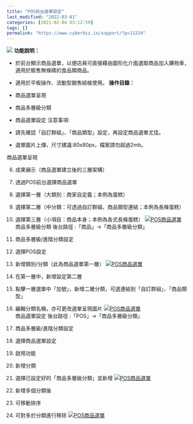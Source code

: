 ```yaml
---
title: "POS前台選單設定"
last_modified: "2022-03-01"
categories: [2021-02-04 03:12:59]
tags: []
permalink: "https://www.cyberbiz.io/support/?p=11224"
---
```


![](https://www.cyberbiz.io/support/wp-content/uploads/企業版.png) **功能說明：**  

* 於前台顯示商品選單，以便店員可直接藉由圖形化介面選取商品加入購物車，適用於販售無條碼的食品類商品。
* 適用於平板操作、流動型銷售結帳使用。
**操作目錄：**

* 商品選單呈現
* 商品多層級分類
* 商品選單設定
注意事項:  

* 請先確認「自訂群組」、「商品類型」設定，再設定商品選單尤佳。
* 選單圖片上傳，尺寸建議:80x80px，檔案請勿超過2mb。

商品選單呈現

6. 成果展示（商品選單建立後的三層架構）


1. 透過POS前台選擇商品選單
2. 選擇第一層（大類別：商家自定義；本例為蛋糕）
3. 選擇第二層（中分類：可透過自訂群組、商品類型連結；本例為長條蛋糕）
4. 選擇第三層（小項目：商品本身；本例為各式長條蛋糕）
[![POS商品選單](https://www.cyberbiz.io/support/wp-content/uploads/POS商品選單1.png)](https://www.cyberbiz.io/support/wp-content/uploads/POS商品選單1.png)  
商品多層級分類 後台路徑 :「商品」→「商品多層級分類」  


7. 商品多層級/進階分類設定


1. 選擇POS設定
2. 新增類別/分類（此為商品選單第一層）
[![POS商品選單](https://www.cyberbiz.io/support/wp-content/uploads/POS商品選單2.png)](https://www.cyberbiz.io/support/wp-content/uploads/POS商品選單2.png)  

8. 在第一層中，新增設定第二層


1. 點擊一層選單中「加號」，新增二層分類，可選連結到「自訂群組」、「商品類型」
2. 編輯分類名稱，亦可更改選單呈現圖片
[![POS商品選單](https://www.cyberbiz.io/support/wp-content/uploads/POS商品選單3.png)](https://www.cyberbiz.io/support/wp-content/uploads/POS商品選單3.png)  
商品選單設定 後台路徑 :「POS」→「商品多層級分類」  


9. 商品多層級/進階分類設定


1. 選擇商品選單設定
2. 啟用功能
3. 新增分類
4. 選擇已設定好的「商品多層級分類」並新增
[![POS商品選單](https://www.cyberbiz.io/support/wp-content/uploads/POS商品選單4.png)](https://www.cyberbiz.io/support/wp-content/uploads/POS商品選單4.png)  

10. 新增多個分類後


1. 可移動排序
2. 可對多於分類進行移除
[![POS商品選單](https://www.cyberbiz.io/support/wp-content/uploads/POS商品選單5.png)](https://www.cyberbiz.io/support/wp-content/uploads/POS商品選單5.png)  

